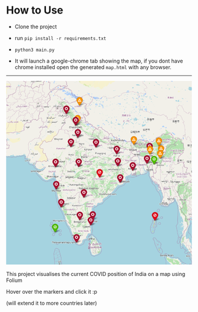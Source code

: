 # How to Use

- Clone the project

- run ```pip install -r requirements.txt```

- ```python3 main.py```

- It will launch a google-chrome tab showing the map, if you dont have chrome installed open the generated `map.html` with any browser.


--------------------------------------------------------------------------------------------------------------------



![map of india](map.png)


This project visualises the current COVID position of India on a map using Folium

Hover over the markers and click it :p

(will extend it to more countries later)
